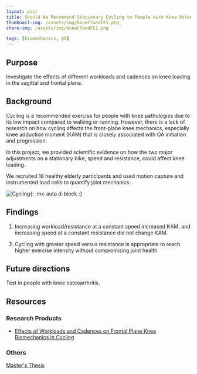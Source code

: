 ```yaml
---
layout: post
title: Should We Recommend Stationary Cycling to People with Knee Osteoarthritis?
thumbnail-img: /assets/img/boneCTandFE1.png
share-img: /assets/img/boneCTandFE1.png

tags: [biomechanics, OA]
---
```



## Purpose

Investigate the effects of different workloads and cadences on knee loading in the sagittal and frontal plane.

## Background

Cycling is a recommended exercise for people with knee pathologies due to its low impact compared to walking or running. However, there is a lack of research on how cycling affects the front-plane knee mechanics, especially knee adduction moment (KAM) that is closely associated with OA initiation and progression.

In this project, we provided scientific evidence on how the two major adjustments on a stationary bike, speed and resistance, could affect knee loading.

We recruited 18 healthy elderly participants and used motion capture and instrumented load cells to quantify joint mechanics.

![Cycling](/assets/img/cycling.png){: .mx-auto.d-block :}


## Findings

1. Increasing workload/resistance at a constant speed increased KAM, and increasing speed at a constant resistance did not change KAM.

2. Cycling with greater speed versus resistance is appropriate to reach higher exercise intensity without compromising joint health.

## Future directions

Test in people with knee osteoarthritis.


## Resources

### Research Products
- [Effects of Workloads and Cadences on Frontal Plane Knee Biomechanics in Cycling](https://drive.google.com/file/d/1H18CByCVhN6TMXzxOHonDgnYqf3Pe0lU/view?usp=sharing) 

### Others
[Master's Thesis](https://drive.google.com/file/d/1XZKdKJP0T3mewQtMvcYg5qHiMEJdltjy/view?usp=sharing)  

